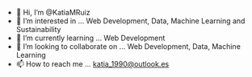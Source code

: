- 👋 Hi, I’m @KatiaMRuiz
- 👀 I’m interested in ... Web Development, Data, Machine Learning and Sustainability
- 🌱 I’m currently learning ... Web Development
- 💞️ I’m looking to collaborate on ... Web Development, Data, Machine Learning
- 📫 How to reach me ... katia_1990@outlook.es

<!---
KatiaMRuiz/KatiaMRuiz is a ✨ special ✨ repository because its `README.md` (this file) appears on your GitHub profile.
You can click the Preview link to take a look at your changes.
--->
